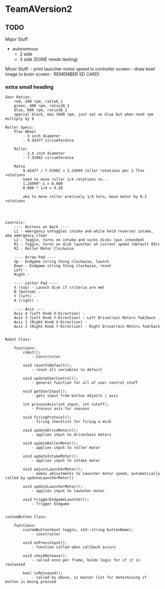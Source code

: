 # TeamAVersion2

## TODO

Major Stuff
- autonomous
    - 2 side
	- 3 side (DONE needs testing)
        
Minor Stuff:
	- print launcher motor speed to controller screen
    - draw kewl image to brain screen
    	- REMEMBER SD CARD!

### extra small heading

    Gear Ratios:
        red, 200 rpm, ratio6_1
        green, 400 rpm, ratio18_1
        blue, 600 rpm, ratio36_1
        special black, max 3600 rpm, just set as blue but when need rpm multiply by 6

    Roller Specs:
        Flex Wheel
            - 3 inch diameter
            - 9.42477 circumference

        Roller
            - 2.4 inch diameter
            - 7.53982 circumference

        Ratio 
            9.42477 / 7.53982 = 1.24999 roller rotations per 1 flex rotations
            need to move roller 1/4 rotations so...
            1.24999^-1 = 0.800
            0.800 * 1/4 = 0.20

            aka to move roller precisely 1/4 turn, move motor by 0.2 rotations
                



    Controls:
        ---- Buttons on Back ----
        L1 - emergency untoggles intake and while held reverses intake, aka emergency clear
        L2 - Toggle, turns on intake and sucks disks (pun intended)
        R1 - Toggle, turns on disk launcher at current speed (default 85%)
        R2 - Roller Motor Clockwise

        ---- Arrow Pad ----
        Up - Endgame string thing clockwise, launch
        Down - Endgame string thing clockwise, reset
        Left - 
        Right - 

        ---- Letter Pad ----
        X (top) - Launch disk if criteria are met
        B (bottom) -
        Y (left) -
        A (right) - 

        ---- Axis ----
        Axis 4 (Left Knob X-Direction) -
        Axis 3 (Left Knob Y-Direction) - Left Drivetrain Motors fwd/back
        Axis 1 (Right Knob X-Direction) -
        Axis 2 (Right Knob Y-Direction) - Right Drivetrain Motors fwd/back


    Robot Class:

        Functions:
            robot();
                - Constructor

            void resetToDefault();
                - reset all variables to default
        
            void updateUserControl();
                - general function for all of user control stuff
        
            void getUserInput();
                - gets input from button objects / axis
        
            int processAxis(int input, int cutoff);
                - Process axis for reasons
        
            void firingProtocol();
                - firing checklist for firing a disk
        
            void updateDriveMotors();
                - applies input to drivechain motors
        
            void updateRollerMotor();
                - applies input to roller motor
        
            void updateIntakeMotor();
                - applies input to intake motor
        
            void adjustLauncherMotor();
                - makes adjustments to Launcher motor speed, automatically called by updateLauncherMotor()
        
            void updateLauncherMotor();
                - applies input to launcher motor
        
            void triggerEndgameLauncher();
                - Trigger Endgame


    customButton Class:
        
        Functions:
            customButton(bool toggle, std::string buttonName);
                - constructor
            
            void onPressInput();
                - function called when callback occurs
        
            void checkRelease();
                - called once per frame, holds logic for if it is realeased
        
            bool isReleased();
                - called by above, is master list for determining if button is being pressed
    
    

 
